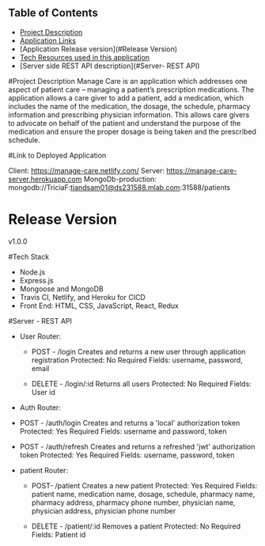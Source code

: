 ## Table of Contents

- [Project Description](#Product-Description)
- [Application Links](#Link-to-Deployed-Application)
- [Application Release version](#Release Version)
- [Tech Resources used in this application](#Tech-Stack)
- [Server side REST API description](#Server- REST API)

#Project Description
Manage Care is an application which addresses one aspect of patient care – managing a patient’s prescription medications.  The application allows a care giver to add a patient, add a medication, which includes the name of the medication, the dosage, the schedule, pharmacy information and prescribing physician information.  This allows care givers to advocate on behalf of the patient and understand the purpose of the medication and ensure the proper dosage is being taken and the prescribed schedule.  

#Link to Deployed Application 

Client:  https://manage-care.netlify.com/
Server:  https://manage-care-server.herokuapp.com
MongoDb-production: mongodb://TriciaF:tjandsam01@ds231588.mlab.com:31588/patients

# Release Version
v1.0.0

#Tech Stack

* Node.js
* Express.js
* Mongoose and MongoDB
* Travis CI, Netlify, and Heroku for CICD
* Front End: HTML, CSS, JavaScript, React, Redux
 
#Server - REST API

* User Router:
  *  POST - /login
        Creates and returns a new user through application registration
        Protected: No
        Required Fields: username, password, email

  *  DELETE - /login/:id
        Returns all users
        Protected: No
        Required Fields: User id

*  Auth Router:
  *  POST - /auth/login
        Creates and returns a 'local' authorization token
        Protected: Yes
        Required Fields: username and password, token

  *  POST - /auth/refresh
        Creates and returns a refreshed 'jwt' authorization token
        Protected: Yes
        Required Fields: username, password, token

* patient Router:
  *  POST- /patient
        Creates a new patient
        Protected: Yes
        Required Fields: patient name, medication name, dosage, schedule, pharmacy name, pharmacy address, pharmacy phone number, physician name, physician address, physician phone number

  *  DELETE - /patient/:id
        Removes a patient
        Protected: No
        Required Fields: Patient id



